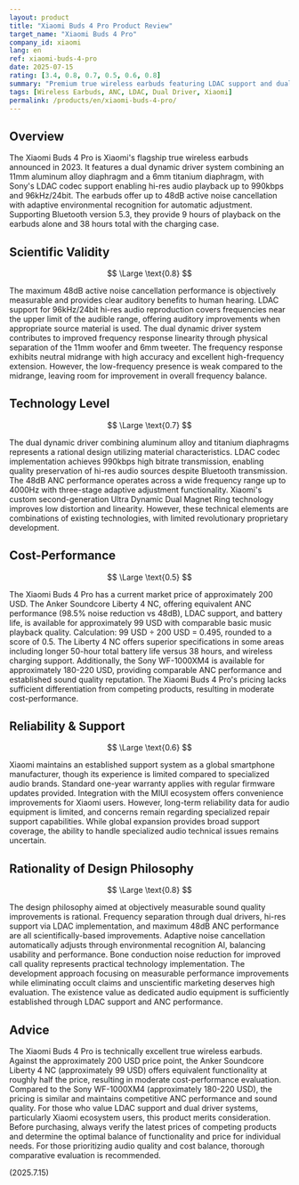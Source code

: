 ```yaml
---
layout: product
title: "Xiaomi Buds 4 Pro Product Review"
target_name: "Xiaomi Buds 4 Pro"
company_id: xiaomi
lang: en
ref: xiaomi-buds-4-pro
date: 2025-07-15
rating: [3.4, 0.8, 0.7, 0.5, 0.6, 0.8]
summary: "Premium true wireless earbuds featuring LDAC support and dual driver system, but face competitive disadvantage in cost-performance due to intensified price competition among equivalent functionality products."
tags: [Wireless Earbuds, ANC, LDAC, Dual Driver, Xiaomi]
permalink: /products/en/xiaomi-buds-4-pro/
---
```


## Overview

The Xiaomi Buds 4 Pro is Xiaomi's flagship true wireless earbuds announced in 2023. It features a dual dynamic driver system combining an 11mm aluminum alloy diaphragm and a 6mm titanium diaphragm, with Sony's LDAC codec support enabling hi-res audio playback up to 990kbps and 96kHz/24bit. The earbuds offer up to 48dB active noise cancellation with adaptive environmental recognition for automatic adjustment. Supporting Bluetooth version 5.3, they provide 9 hours of playback on the earbuds alone and 38 hours total with the charging case.

## Scientific Validity

$$ \Large \text{0.8} $$

The maximum 48dB active noise cancellation performance is objectively measurable and provides clear auditory benefits to human hearing. LDAC support for 96kHz/24bit hi-res audio reproduction covers frequencies near the upper limit of the audible range, offering auditory improvements when appropriate source material is used. The dual dynamic driver system contributes to improved frequency response linearity through physical separation of the 11mm woofer and 6mm tweeter. The frequency response exhibits neutral midrange with high accuracy and excellent high-frequency extension. However, the low-frequency presence is weak compared to the midrange, leaving room for improvement in overall frequency balance.

## Technology Level

$$ \Large \text{0.7} $$

The dual dynamic driver combining aluminum alloy and titanium diaphragms represents a rational design utilizing material characteristics. LDAC codec implementation achieves 990kbps high bitrate transmission, enabling quality preservation of hi-res audio sources despite Bluetooth transmission. The 48dB ANC performance operates across a wide frequency range up to 4000Hz with three-stage adaptive adjustment functionality. Xiaomi's custom second-generation Ultra Dynamic Dual Magnet Ring technology improves low distortion and linearity. However, these technical elements are combinations of existing technologies, with limited revolutionary proprietary development.

## Cost-Performance

$$ \Large \text{0.5} $$

The Xiaomi Buds 4 Pro has a current market price of approximately 200 USD. The Anker Soundcore Liberty 4 NC, offering equivalent ANC performance (98.5% noise reduction vs 48dB), LDAC support, and battery life, is available for approximately 99 USD with comparable basic music playback quality. Calculation: 99 USD ÷ 200 USD = 0.495, rounded to a score of 0.5. The Liberty 4 NC offers superior specifications in some areas including longer 50-hour total battery life versus 38 hours, and wireless charging support. Additionally, the Sony WF-1000XM4 is available for approximately 180-220 USD, providing comparable ANC performance and established sound quality reputation. The Xiaomi Buds 4 Pro's pricing lacks sufficient differentiation from competing products, resulting in moderate cost-performance.

## Reliability & Support

$$ \Large \text{0.6} $$

Xiaomi maintains an established support system as a global smartphone manufacturer, though its experience is limited compared to specialized audio brands. Standard one-year warranty applies with regular firmware updates provided. Integration with the MIUI ecosystem offers convenience improvements for Xiaomi users. However, long-term reliability data for audio equipment is limited, and concerns remain regarding specialized repair support capabilities. While global expansion provides broad support coverage, the ability to handle specialized audio technical issues remains uncertain.

## Rationality of Design Philosophy

$$ \Large \text{0.8} $$

The design philosophy aimed at objectively measurable sound quality improvements is rational. Frequency separation through dual drivers, hi-res support via LDAC implementation, and maximum 48dB ANC performance are all scientifically-based improvements. Adaptive noise cancellation automatically adjusts through environmental recognition AI, balancing usability and performance. Bone conduction noise reduction for improved call quality represents practical technology implementation. The development approach focusing on measurable performance improvements while eliminating occult claims and unscientific marketing deserves high evaluation. The existence value as dedicated audio equipment is sufficiently established through LDAC support and ANC performance.

## Advice

The Xiaomi Buds 4 Pro is technically excellent true wireless earbuds. Against the approximately 200 USD price point, the Anker Soundcore Liberty 4 NC (approximately 99 USD) offers equivalent functionality at roughly half the price, resulting in moderate cost-performance evaluation. Compared to the Sony WF-1000XM4 (approximately 180-220 USD), the pricing is similar and maintains competitive ANC performance and sound quality. For those who value LDAC support and dual driver systems, particularly Xiaomi ecosystem users, this product merits consideration. Before purchasing, always verify the latest prices of competing products and determine the optimal balance of functionality and price for individual needs. For those prioritizing audio quality and cost balance, thorough comparative evaluation is recommended.

(2025.7.15)
